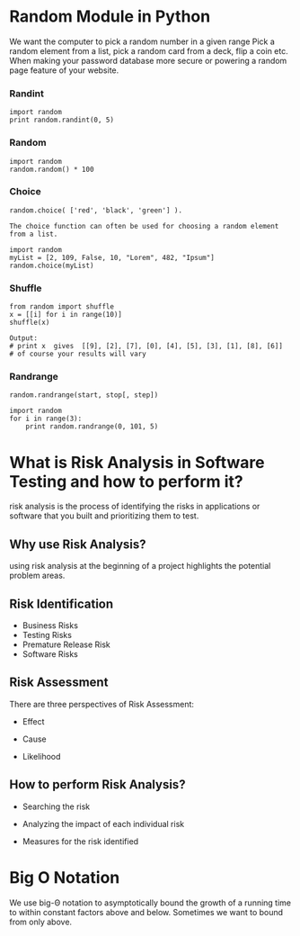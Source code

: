 # Random Module in Python

We want the computer to pick a random number in a given range Pick a random element from a list, pick a random card from a deck, flip a coin etc. When making your password database more secure or powering a random page feature of your website.

### Randint

```
import random
print random.randint(0, 5)
```

### Random

```
import random
random.random() * 100
```

### Choice

```
random.choice( ['red', 'black', 'green'] ).

The choice function can often be used for choosing a random element from a list.

import random
myList = [2, 109, False, 10, "Lorem", 482, "Ipsum"]
random.choice(myList)
```

### Shuffle

```
from random import shuffle
x = [[i] for i in range(10)]
shuffle(x)

Output:
# print x  gives  [[9], [2], [7], [0], [4], [5], [3], [1], [8], [6]]
# of course your results will vary
```

### Randrange

```
random.randrange(start, stop[, step])

import random
for i in range(3):
    print random.randrange(0, 101, 5)
```

# What is Risk Analysis in Software Testing and how to perform it?

risk analysis is the process of identifying the risks in applications or software that you built and prioritizing them to test. 

## Why use Risk Analysis?

using risk analysis at the beginning of a project highlights the potential problem areas.

## Risk Identification

* Business Risks
* Testing Risks
* Premature Release Risk
* Software Risks

## Risk Assessment

There are three perspectives of Risk Assessment:

   * Effect

   * Cause

   * Likelihood



## How to perform Risk Analysis?
   * Searching the risk

   * Analyzing the impact of each individual risk

   * Measures for the risk identified

# Big O Notation

We use big-Θ notation to asymptotically bound the growth of a running time to within constant factors above and below. Sometimes we want to bound from only above. 


